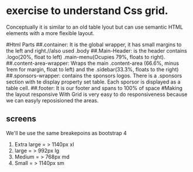 # exercise to understand Css grid.
Conceptually it is similar to an old table lyout but can use semantic HTML elements with a more flexible layout.

#Html Parts
##.container: 
It is the global wrapper, it has small margins to the left and right.//also used .body
##.Main-Header: 
is the header contains .logo(20%, float to left) .main-menu(Ocupies 79%, floats to right).
##.content-area-wrapper: 
Wraps the main .content-area (66.6%, minus 1rem for margin, float to left) and the .sidebar(33.3%, floats to the right)
##.sponsors-wrapper: 
contains the sponsors logos. There is a .sponsors section with te display property set table. Each sporsor is
displayed as a table cell.
##.footer:
It is our footer and spans to 100% of space 
#Making the layout responsive
With Grid is very easy to do responsiveness because we can easyly reposisioned the areas.
## screens
We'll be use the same breakepoins as bootstrap 4
1.  Extra large = > 1140px  xl
2.  large       = > 992px   lg
3.  Medium      = > 768px   md
4.  Small       = > 1140px  sm
